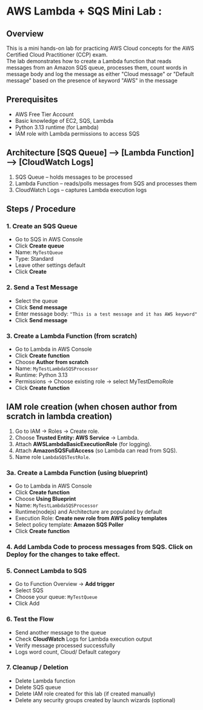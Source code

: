# AWS Lambda + SQS Mini Lab : 

## Overview
This is a mini hands-on lab for practicing AWS Cloud concepts for the AWS Certified Cloud Practitioner (CCP) exam.  
The lab demonstrates how to create a Lambda function that reads messages from an Amazon SQS queue, processes them, 
count words in message body and log the message as either "Cloud message" or "Default message" based on the 
presence of keyword "AWS" in the message

## Prerequisites
- AWS Free Tier Account
- Basic knowledge of EC2, SQS, Lambda
- Python 3.13 runtime (for Lambda)
- IAM role with Lambda permissions to access SQS

## Architecture [SQS Queue] --> [Lambda Function] --> [CloudWatch Logs]
1. SQS Queue – holds messages to be processed
2. Lambda Function – reads/polls messages from SQS and processes them
3. CloudWatch Logs – captures Lambda execution logs

## Steps / Procedure

### 1. Create an SQS Queue
- Go to SQS in AWS Console
- Click **Create queue**
- Name: `MyTestQueue`
- Type: Standard
- Leave other settings default
- Click **Create**
  
### 2. Send a Test Message
- Select the queue
- Click **Send message**
- Enter message body: `"This is a test message and it has AWS keyword"`
- Click **Send message**

### 3. Create a Lambda Function (from scratch)
- Go to Lambda in AWS Console
- Click **Create function**
- Choose **Author from scratch**
- Name: `MyTestLambdaSQSProcessor`
- Runtime: Python 3.13
- Permissions → Choose existing role → select MyTestDemoRole
- Click **Create function**

## IAM role creation (when chosen author from scratch in lambda creation)
1. Go to IAM → Roles → Create role.
2. Choose **Trusted Entity: AWS Service** → Lambda.
3. Attach **AWSLambdaBasicExecutionRole** (for logging).
4. Attach **AmazonSQSFullAccess** (so Lambda can read from SQS).
5. Name role `LambdaSQSTestRole`.

### 3a. Create a Lambda Function (using blueprint)
- Go to Lambda in AWS Console
- Click **Create function**
- Choose **Using Blueprint**
- Name: `MyTestLambdaSQSProcessor`
- Runtime(nodejs) and Architecture are populated by default
- Execution Role: **Create new role from AWS policy templates**
- Select policy template: **Amazon SQS Poller**
- Click **Create function**

### 4. Add Lambda Code to process messages from SQS. Click on Deploy for the changes to take effect.

### 5. Connect Lambda to SQS
- Go to Function Overview → **Add trigger**
- Select SQS
- Choose your queue: `MyTestQueue`
- Click Add

 ### 6. Test the Flow
- Send another message to the queue
- Check **CloudWatch** Logs for Lambda execution output
- Verify message processed successfully
- Logs word count, Cloud/ Default category

### 7. Cleanup / Deletion
- Delete Lambda function
- Delete SQS queue
- Delete IAM role created for this lab (if created manually)
- Delete any security groups created by launch wizards (optional)

